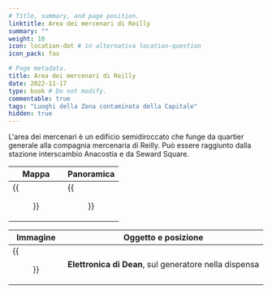 ```yaml
---
# Title, summary, and page position.
linktitle: Area dei mercenari di Reilly
summary: ""
weight: 10
icon: location-dot # in alternativa location-question
icon_pack: fas

# Page metadata.
title: Area dei mercenari di Reilly
date: 2022-11-17
type: book # Do not modify.
commentable: true
tags: "Luoghi della Zona contaminata della Capitale"
hidden: true
---
```


L'area dei mercenari è un edificio semidiroccato che funge da quartier generale alla compagnia mercenaria di Reilly. Può essere raggiunto dalla stazione interscambio Anacostia e da Seward Square.

| Mappa                         | Panoramica                            |
| ----------------------------- | ------------------------------------- |
| {{<figure src="Ranger_Compound_loc.webp">}} | {{<figure src="Ranger_Compound_Aerial_Shot.webp">}} |

| Immagine                   | Oggetto e posizione                                    | 
| -------------------------- | ------------------------------------------------------ |
| {{<figure src="Free_Ranger_Loot.webp">}} | **Elettronica di Dean**, sul generatore nella dispensa |
